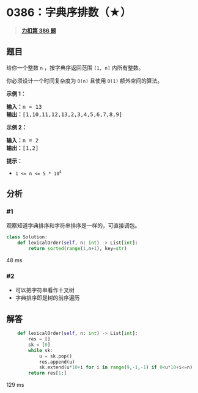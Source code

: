 # 0386：字典序排数（★）


> <u>**[力扣第 386 题](https://leetcode.cn/problems/lexicographical-numbers/)**</u>

## 题目

<p>给你一个整数 <code>n</code> ，按字典序返回范围 <code>[1, n]</code> 内所有整数。</p>

<p>你必须设计一个时间复杂度为 <code>O(n)</code> 且使用 <code>O(1)</code> 额外空间的算法。</p>



<p><strong>示例 1：</strong></p>

<pre>
<strong>输入：</strong>n = 13
<strong>输出：</strong>[1,10,11,12,13,2,3,4,5,6,7,8,9]
</pre>

<p><strong>示例 2：</strong></p>

<pre>
<strong>输入：</strong>n = 2
<strong>输出：</strong>[1,2]
</pre>



<p><strong>提示：</strong></p>

<ul>
<li><code>1 &lt;= n &lt;= 5 * 10<sup>4</sup></code></li>
</ul>


## 分析

### #1

观察知道字典排序和字符串排序是一样的，可直接调包。

```python
class Solution:
    def lexicalOrder(self, n: int) -> List[int]:
        return sorted(range(1,n+1), key=str)
```
48 ms

### #2

- 可以把字符串看作十叉树
- 字典排序即是树的前序遍历

## 解答

```python
    def lexicalOrder(self, n: int) -> List[int]:
        res = []
        sk = [0]
        while sk:
            u = sk.pop()
            res.append(u)
            sk.extend(u*10+i for i in range(9,-1,-1) if 0<u*10+i<=n)
        return res[1:]
```
129 ms



